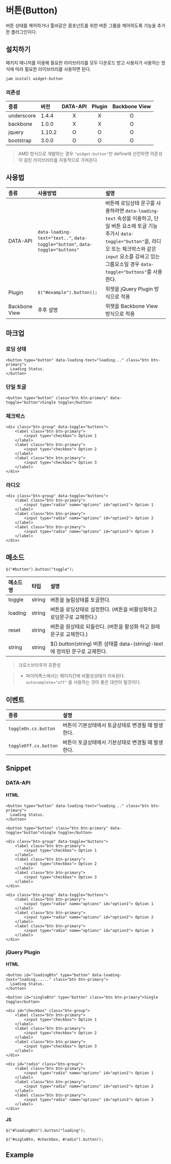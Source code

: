 <!--
{
    "id": 4308,
    "title": "버튼(Button)",
    "outline": "버튼 상태를 제어하거나 툴바같은 콤포넌트를 위한 버튼 그룹을 제어하도록 기능을 추가한 플러그인이다.",
    "tags": ["widget", "plugin"],
    "order": [4, 3, 8],
    "thumbnail": "4.3.08.button.png"
}
-->

# 버튼(Button)

버튼 상태를 제어하거나 툴바같은 콤포넌트를 위한 버튼 그룹을 제어하도록 기능을 추가한 플러그인이다.

## 설치하기

패키지 매니저를 이용해 필요한 라이브러리를 모두 다운로드 받고 사용자가 사용하는 방식에 따라 필요한 라이브러리를 사용하면 된다.

```
jam install widget-button
```

### 의존성

종류 | 버전 | DATA-API | Plugin | Backbone View
:-- | :-- | :--: | :--: | :--:
underscore | 1.4.4 | X | X | O
backbone | 1.0.0 | X | X | O
jquery | 1.10.2 | O | O | O
bootstrap | 3.0.0 | O | O | O

> AMD 방식으로 개발하는 경우 `"widget-button"`만 define에 선언하면 의존성이 걸린 라이브러리를 자동적으로 가져온다.

## 사용법

종류 | 사용방법 | 설명
:-- | :-- | :--
DATA-API | `data-loading-text="text.."`, `data-toggle="button"`, `data-toggle="buttons"` | 버튼에 로딩상태 문구를 사용하려면 `data-loading-text` 속성을 이용하고, 단일 버튼 요소에 토글 기능 추가시 `data-toggle="button"`을, 라디오 또는 체크박스와 같은 `input` 요소를 감싸고 있는 그룹요소일 경우 `data-toggle="buttons"`를 사용한다.
Plugin | `$("#example").button();` | 위젯을 jQuery Plugin 방식으로 적용
Backbone View | 추후 설명 | 위젯을 Backbone View 방식으로 적용

## 마크업

### 로딩 상태

```
<button type="button" data-loading-text="loading..." class="btn btn-primary">
  Loading Status.
</button>
```

### 단일 토글

```
<button type="button" class="btn btn-primary" data-toggle="button">Single toggle</button>
```

### 체크박스

```
<div class="btn-group" data-toggle="buttons">
    <label class="btn btn-primary">
        <input type="checkbox"> Option 1
    </label>
    <label class="btn btn-primary">
        <input type="checkbox"> Option 2
    </label>
    <label class="btn btn-primary">
        <input type="checkbox"> Option 3
    </label>
</div>
```

### 라디오

```
<div class="btn-group" data-toggle="buttons">
    <label class="btn btn-primary">
        <input type="radio" name="options" id="option1"> Option 1
    </label>
    <label class="btn btn-primary">
        <input type="radio" name="options" id="option2"> Option 2
    </label>
    <label class="btn btn-primary">
        <input type="radio" name="options" id="option3"> Option 3
    </label>
</div>
```

## 메소드

```
$("#button").button("toggle");
```

메소드명 | 타입 | 설명
:-- | :-- | :--
toggle | string | 버튼을 눌림상태를 토글한다.
loading | string | 버튼을 로딩상태로 설정한다. (버튼을 비활성화하고 로딩문구로 교체한다.)
reset | string | 버튼을 원상태로 되돌린다. (버튼을 활성화 하고 원래문구로 교체한다.)
string | string | $().button(string) 버튼 상태를 data-(string)-text 에 정의된 문구로 교체한다.

> 크로스브라우저 호환성

> - 파이어폭스에서는 페이지간에 비활성상태가 지속된다. `autocomplete="off"` 을 사용하는 것이 좋은 대안이 될것이다.

## 이벤트

종류 | 설명
:-- | :--
`toggleOn.cs.button` | 버튼이 기본상태에서 토글상태로 변경될 때 발생한다.
`toggleOff.cs.button` | 버튼이 토글상태에서 기본상태로 변경될 때 발생한다.

## Snippet

### DATA-API

#### HTML

```
<button type="button" data-loading-text="loading..." class="btn btn-primary">
  Loading Status.
</button>

<button type="button" class="btn btn-primary" data-toggle="button">Single toggle</button>

<div class="btn-group" data-toggle="buttons">
    <label class="btn btn-primary">
        <input type="checkbox"> Option 1
    </label>
    <label class="btn btn-primary">
        <input type="checkbox"> Option 2
    </label>
    <label class="btn btn-primary">
        <input type="checkbox"> Option 3
    </label>
</div>

<div class="btn-group" data-toggle="buttons">
    <label class="btn btn-primary">
        <input type="radio" name="options" id="option1"> Option 1
    </label>
    <label class="btn btn-primary">
        <input type="radio" name="options" id="option2"> Option 2
    </label>
    <label class="btn btn-primary">
        <input type="radio" name="options" id="option3"> Option 3
    </label>
</div>
```

### jQuery Plugin

#### HTML

```
<button id="loadingBtn" type="button" data-loading-text="loading......" class="btn btn-primary">
  Loading Status.
</button>

<button id="singleBtn" type="button" class="btn btn-primary">Single toggle</button>

<div id="checkbox" class="btn-group">
    <label class="btn btn-primary">
        <input type="checkbox"> Option 1
    </label>
    <label class="btn btn-primary">
        <input type="checkbox"> Option 2
    </label>
    <label class="btn btn-primary">
        <input type="checkbox"> Option 3
    </label>
</div>

<div id="radio" class="btn-group">
    <label class="btn btn-primary">
        <input type="radio" name="options" id="option1"> Option 1
    </label>
    <label class="btn btn-primary">
        <input type="radio" name="options" id="option2"> Option 2
    </label>
    <label class="btn btn-primary">
        <input type="radio" name="options" id="option3"> Option 3
    </label>
</div>
```

#### JS

```
$("#loadingBtn").button("loading");

$("#sigleBtn, #checkbox, #radio").button();
```

## Example

